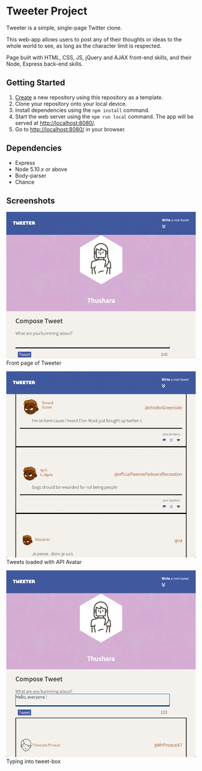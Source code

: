 # Tweeter Project

Tweeter is a simple, single-page Twitter clone.

This web-app allows users to post any of their thoughts or ideas to the whole world to see, as long as the character limit is respected.

Page built with HTML, CSS, JS, jQuery and AJAX front-end skills, and their Node, Express back-end skills.

## Getting Started

1. [Create](https://docs.github.com/en/repositories/creating-and-managing-repositories/creating-a-repository-from-a-template) a new repository using this repository as a template.
2. Clone your repository onto your local device.
3. Install dependencies using the `npm install` command.
3. Start the web server using the `npm run local` command. The app will be served at <http://localhost:8080/>.
4. Go to <http://localhost:8080/> in your browser.

## Dependencies

- Express
- Node 5.10.x or above
- Body-parser
- Chance

## Screenshots

!["Front page"](https://github.com/ThusharaN2/tweeter/blob/master/docs/frontPage.png)
Front page of Tweeter

!["Tweets loaded with API avatar"](https://github.com/ThusharaN2/tweeter/blob/master/docs/tweets-loaded-with-API.png)
Tweets loaded with API Avatar

!["Typing into tweet-box"](https://github.com/ThusharaN2/tweeter/blob/master/docs/typing.png)
Typing into tweet-box
